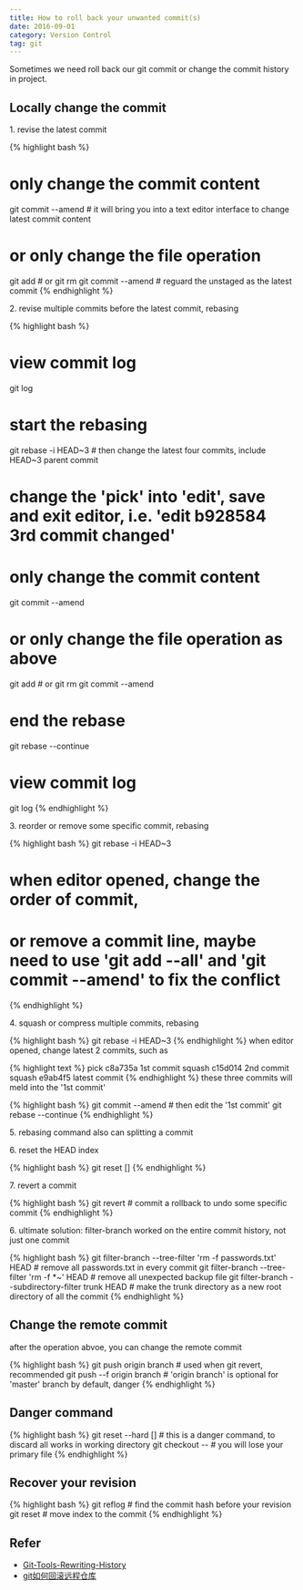 ```yaml
---
title: How to roll back your unwanted commit(s)
date: 2016-09-01
category: Version Control
tag: git
---
```


Sometimes we need roll back our git commit or change the commit history in project.

## Locally change the commit

1\. revise the latest commit

{% highlight bash %}
# only change the commit content
git commit --amend # it will bring you into a text editor interface to change latest commit content
# or only change the file operation
git add <filename> # or git rm
git commit --amend # reguard the unstaged as the latest commit
{% endhighlight %}

2\. revise multiple commits before the latest commit, rebasing

{% highlight bash %}
# view commit log
git log
# start the rebasing
git rebase -i HEAD~3 # then change the latest four commits, include HEAD~3 parent commit
# change the 'pick' into 'edit', save and exit editor, i.e. 'edit b928584 3rd commit changed'
# only change the commit content
git commit --amend
# or only change the file operation as above
git add <filename> # or git rm
git commit --amend
# end the rebase
git rebase --continue
# view commit log
git log
{% endhighlight %}

3\. reorder or remove some specific commit, rebasing

{% highlight bash %}
git rebase -i HEAD~3
# when editor opened, change the order of commit, 
# or remove a commit line, maybe need to use 'git add --all' and 'git commit --amend' to fix the conflict
{% endhighlight %}

4\. squash or compress multiple commits, rebasing

{% highlight bash %}
git rebase -i HEAD~3
{% endhighlight %}
when editor opened, change latest 2 commits, such as

{% highlight text %}
pick c8a735a 1st commit
squash c15d014 2nd commit
squash e9ab4f5 latest commit
{% endhighlight %}
these three commits will meld into the '1st commit'

{% highlight bash %}
git commit --amend # then edit the '1st commit'
git rebase --continue
{% endhighlight %}

5\. rebasing command also can splitting a commit

6\. reset the HEAD index

{% highlight bash %}
git reset <commit hash> [<filename>]
{% endhighlight %}

7\. revert a commit

{% highlight bash %}
git revert <commit hash> # commit a rollback to undo some specific commit
{% endhighlight %}

6\. ultimate solution: filter-branch
worked on the entire commit history, not just one commit

{% highlight bash %}
git filter-branch --tree-filter 'rm -f passwords.txt' HEAD # remove all passwords.txt in every commit
git filter-branch --tree-filter 'rm -f *~' HEAD # remove all unexpected backup file
git filter-branch --subdirectory-filter trunk HEAD # make the trunk directory as a new root directory of all the commit
{% endhighlight %}

## Change the remote commit
after the operation abvoe, you can change the remote commit

{% highlight bash %}
git push origin branch # used when git revert, recommended
git push --f origin branch # 'origin branch' is optional for 'master' branch by default, danger
{% endhighlight %}

## Danger command

{% highlight bash %}
git reset --hard <commit hash> [<filename>] # this is a danger command, to discard all works in working directory
git checkout -- <filename> # you will lose your primary file
{% endhighlight %}

## Recover your revision
{% highlight bash %}
git reflog # find the commit hash before your revision
git reset <commit hash> # move index to the commit
{% endhighlight %}

## Refer
- [Git-Tools-Rewriting-History](https://git-scm.com/book/en/v2/Git-Tools-Rewriting-History)
- [git如何回滚远程仓库](http://blog.mtxcxin.cn/blog/git%E5%A6%82%E4%BD%95%E5%9B%9E%E6%BB%9A%E8%BF%9C%E7%A8%8B%E4%BB%93%E5%BA%93.html)
